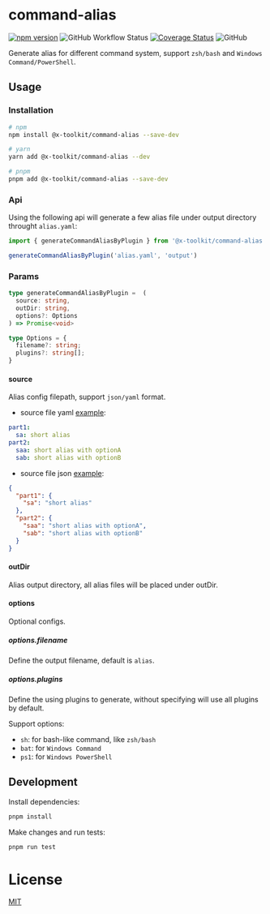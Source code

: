# command-alias

[![npm version](https://img.shields.io/npm/v/@x-toolkit/command-alias.svg)](https://www.npmjs.com/package/@x-toolkit/command-alias) ![GitHub Workflow Status](https://img.shields.io/github/actions/workflow/status/x-toolkit/command-alias/ci.yml?branch=main) [![Coverage Status](https://coveralls.io/repos/github/x-toolkit/command-alias/badge.svg?branch=main)](https://coveralls.io/github/x-toolkit/command-alias?branch=main) ![GitHub](https://img.shields.io/github/license/lvqq/cap)

Generate alias for different command system, support `zsh/bash` and `Windows Command/PowerShell`.

## Usage
### Installation
```bash
# npm
npm install @x-toolkit/command-alias --save-dev

# yarn
yarn add @x-toolkit/command-alias --dev

# pnpm 
pnpm add @x-toolkit/command-alias --save-dev
```

### Api
Using the following api will generate a few alias file under output directory throught `alias.yaml`:
```typescript
import { generateCommandAliasByPlugin } from '@x-toolkit/command-alias'

generateCommandAliasByPlugin('alias.yaml', 'output')
```


### Params
```typescript
type generateCommandAliasByPlugin =  (
  source: string,
  outDir: string,
  options?: Options
) => Promise<void>

type Options = {
  filename?: string;
  plugins?: string[];
}
```
#### source
Alias config filepath, support `json/yaml` format.

- source file yaml [example](https://github.com/x-toolkit/command-alias/blob/main/test/fixtures/alias.yaml):
```yaml
part1:
  sa: short alias
part2:
  saa: short alias with optionA
  sab: short alias with optionB
```

- source file json [example](https://github.com/x-toolkit/command-alias/blob/main/test/fixtures/alias.json):
```json
{
  "part1": {
    "sa": "short alias"
  },
  "part2": {
    "saa": "short alias with optionA",
    "sab": "short alias with optionB"
  }
}
```

#### outDir
Alias output directory, all alias files will be placed under outDir.

#### options
Optional configs.
##### options.filename
Define the output filename, default is `alias`.
##### options.plugins
Define the using plugins to generate, without specifying will use all plugins by default. 

Support options:
- `sh`: for bash-like command, like `zsh/bash`
- `bat`: for `Windows Command`
- `ps1`: for `Windows PowerShell`

## Development
Install dependencies:
```bash
pnpm install
```

Make changes and run tests:
```bash
pnpm run test
```

# License
[MIT](https://github.com/x-toolkit/command-alias/blob/main/LICENSE)
